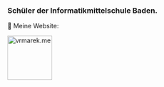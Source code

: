 <h3>Schüler der Informatikmittelschule Baden.</h3>

🍬 Meine Website:

[<picture> <source media="(prefers-color-scheme: dark)" srcset="https://github.com/user-attachments/assets/20347385-4b3f-475c-b1be-7578cc7a03c5"> <source media="(prefers-color-scheme: light)" srcset="https://github.com/user-attachments/assets/1ad5191e-efbe-41a1-83b8-eb3cbfef1c54"> <img alt="vrmarek.me" width="100"> </picture>](https://vrmarek.me)
